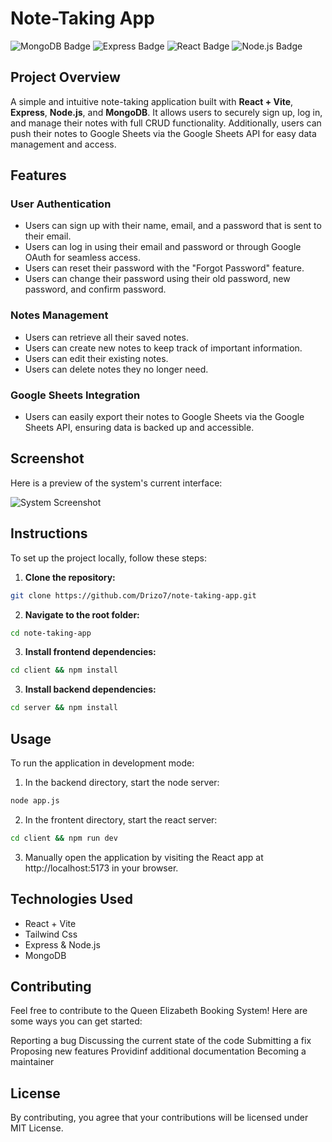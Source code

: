 # Note-Taking App

![MongoDB Badge](https://img.shields.io/badge/MongoDB-47A248?style=flat&logo=mongodb&logoColor=white) ![Express Badge](https://img.shields.io/badge/Express-000000?style=flat&logo=express&logoColor=white)  ![React Badge](https://img.shields.io/badge/React-61DAFB?style=flat&logo=react&logoColor=black) ![Node.js Badge](https://img.shields.io/badge/Node.js-339933?style=flat&logo=node.js&logoColor=white) 

## Project Overview

A simple and intuitive note-taking application built with **React + Vite**, **Express**, **Node.js**, and **MongoDB**. It allows users to securely sign up, log in, and manage their notes with full CRUD functionality. Additionally, users can push their notes to Google Sheets via the Google Sheets API for easy data management and access.

## Features

### User Authentication
- Users can sign up with their name, email, and a password that is sent to their email.
- Users can log in using their email and password or through Google OAuth for seamless access.
- Users can reset their password with the "Forgot Password" feature.
- Users can change their password using their old password, new password, and confirm password.

### Notes Management
- Users can retrieve all their saved notes.
- Users can create new notes to keep track of important information.
- Users can edit their existing notes.
- Users can delete notes they no longer need.

### Google Sheets Integration
- Users can easily export their notes to Google Sheets via the Google Sheets API, ensuring data is backed up and accessible.

## Screenshot

Here is a preview of the system's current interface:

![System Screenshot](client/scr/assets/screenshot.png)

## Instructions

To set up the project locally, follow these steps:

1. **Clone the repository:**
```bash
git clone https://github.com/Drizo7/note-taking-app.git
```

2. **Navigate to the root folder:**
```bash
cd note-taking-app
```

3. **Install frontend dependencies:**
```bash
cd client && npm install
```

3. **Install backend dependencies:**
```bash
cd server && npm install
```

## Usage
To run the application in development mode:

1. In the backend directory, start the node server:
```bash
node app.js
```

2. In the frontent directory, start the react server:
```bash
cd client && npm run dev
```

3. Manually open the application by visiting the React app at http://localhost:5173 in your browser.
   
## Technologies Used

- React + Vite
- Tailwind Css
- Express & Node.js
- MongoDB

## Contributing

Feel free to contribute to the Queen Elizabeth Booking System! Here are some ways you can get started:

Reporting a bug
Discussing the current state of the code
Submitting a fix
Proposing new features
Providinf additional documentation
Becoming a maintainer

## License

By contributing, you agree that your contributions will be licensed under MIT License.

